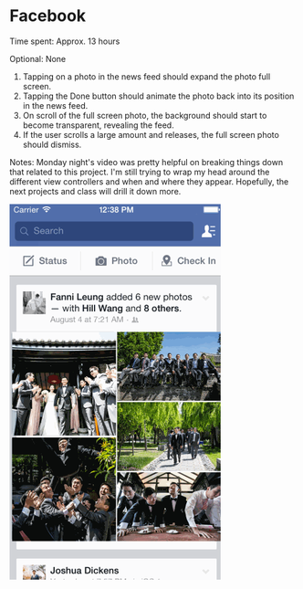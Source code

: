 Facebook
========
Time spent: Approx. 13 hours

Optional: None

1. Tapping on a photo in the news feed should expand the photo full screen.
2. Tapping the Done button should animate the photo back into its position in the news feed.
3. On scroll of the full screen photo, the background should start to become transparent, revealing the feed.
4. If the user scrolls a large amount and releases, the full screen photo should dismiss.


Notes:
Monday night's video was pretty helpful on breaking things down that related to this project.
I'm still trying to wrap my head around the different view controllers and when and where they appear. Hopefully, the next projects and class will drill it down more.


![alt tag](https://github.com/idale/Facebook/blob/master/wedding_photo.gif)

